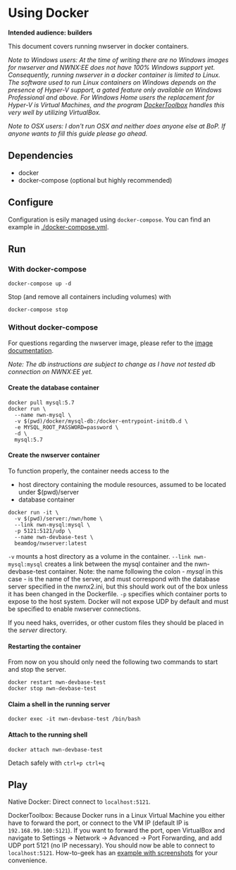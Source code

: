# Using Docker

**Intended audience: builders**

This document covers running nwserver in docker containers.

*Note to Windows users: At the time of writing there are no Windows images for nwserver and NWNX:EE does not have 100% Windows support yet. Consequently, running nwserver in a docker container is limited to Linux. The software used to run Linux containers on Windows depends on the presence of Hyper-V support, a gated feature only available on Windows Professional and above. For Windows Home users the replacement for Hyper-V is Virtual Machines, and the program [DockerToolbox](https://docs.docker.com/toolbox/overview/) handles this very well by utilizing VirtualBox.*

*Note to OSX users: I don't run OSX and neither does anyone else at BoP. If anyone wants to fill this guide please go ahead.*


## Dependencies

* docker
* docker-compose (optional but highly recommended)


## Configure

Configuration is esily managed using `docker-compose`. You can find an example in [./docker-compose.yml](https://github.com/jakkn/nwn-devbase/blob/master/docker/docker-compose.yml).

## Run

### With docker-compose
```
docker-compose up -d
```
Stop (and remove all containers including volumes) with
```
docker-compose stop
```


### Without docker-compose

For questions regarding the nwserver image, please refer to the [image documentation](https://hub.docker.com/r/beamdog/nwserver/).

*Note: The db instructions are subject to change as I have not tested db connection on NWNX:EE yet.*

#### Create the database container
```
docker pull mysql:5.7
docker run \
  --name nwn-mysql \
  -v $(pwd)/docker/mysql-db:/docker-entrypoint-initdb.d \
  -e MYSQL_ROOT_PASSWORD=password \
  -d \
  mysql:5.7
```

#### Create the nwserver container
To function properly, the container needs access to the
- host directory containing the module resources, assumed to be located under $(pwd)/server
- database container

```
docker run -it \
  -v $(pwd)/server:/nwn/home \
  --link nwn-mysql:mysql \
  -p 5121:5121/udp \
  --name nwn-devbase-test \
  beamdog/nwserver:latest
```

`-v` mounts a host directory as a volume in the container. `--link nwn-mysql:mysql` creates a link between the mysql container and the nwn-devbase-test container. Note: the name following the colon - *mysql* in this case - is the name of the server, and must correspond with the database server specified in the nwnx2.ini, but this should work out of the box unless it has been changed in the Dockerfile. `-p` specifies which container ports to expose to the host system. Docker will not expose UDP by default and must be specified to enable nwserver connections.

If you need haks, overrides, or other custom files they should be placed in the *server* directory.

#### Restarting the container
From now on you should only need the following two commands to start and stop the server.
```
docker restart nwn-devbase-test
docker stop nwn-devbase-test
```

#### Claim a shell in the running server
```
docker exec -it nwn-devbase-test /bin/bash
```

#### Attach to the running shell
```
docker attach nwn-devbase-test
```
Detach safely with `ctrl+p ctrl+q`


## Play

Native Docker: Direct connect to `localhost:5121`.

DockerToolbox: Because Docker runs in a Linux Virtual Machine you either have to forward the port, or connect to the VM IP (default IP is `192.168.99.100:5121`). If you want to forward the port, open VirtualBox and navigate to Settings -> Network -> Advanced -> Port Forwarding, and add UDP port 5121 (no IP necessary). You should now be able to connect to `localhost:5121`. How-to-geek has an [example with screenshots](https://www.howtogeek.com/122641/how-to-forward-ports-to-a-virtual-machine-and-use-it-as-a-server/) for your convenience.
